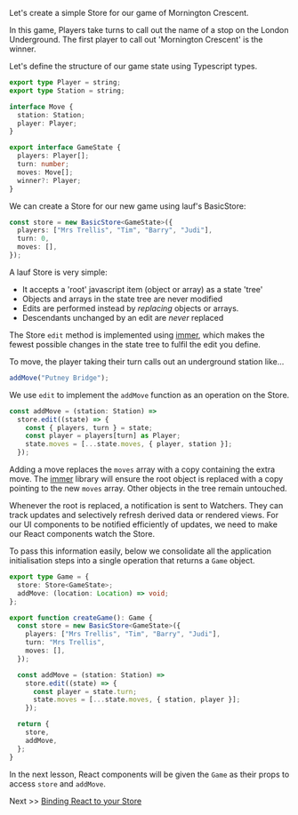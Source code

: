Let's create a simple Store for our game of Mornington Crescent.

In this game, Players take turns to call out the name of a stop on the London Underground. The first player to call out 'Mornington Crescent' is the winner.

Let's define the structure of our game state using Typescript types.

```typescript
export type Player = string;
export type Station = string;

interface Move {
  station: Station;
  player: Player;
}

export interface GameState {
  players: Player[];
  turn: number;
  moves: Move[];
  winner?: Player;
}
```

We can create a Store for our new game using lauf's BasicStore:

```typescript
const store = new BasicStore<GameState>({
  players: ["Mrs Trellis", "Tim", "Barry", "Judi"],
  turn: 0,
  moves: [],
});
```

A lauf Store is very simple:

- It accepts a 'root' javascript item (object or array) as a state 'tree'
- Objects and arrays in the state tree are never modified
- Edits are performed instead by _replacing_ objects or arrays.
- Descendants unchanged by an edit are _never_ replaced

The Store `edit` method is implemented using [immer](https://immerjs.github.io/immer/), which makes the fewest possible changes in the state tree to fulfil the edit you define.

To move, the player taking their turn calls out an underground station like...

```typescript
addMove("Putney Bridge");
```

We use `edit` to implement the `addMove` function as an operation on the Store.

```typescript
const addMove = (station: Station) =>
  store.edit((state) => {
    const { players, turn } = state;
    const player = players[turn] as Player;
    state.moves = [...state.moves, { player, station }];
  });
```

Adding a move replaces the `moves` array with a copy containing the extra move. The [immer](https://immerjs.github.io/immer/) library will ensure the root object is replaced with a copy pointing to the new `moves` array. Other objects in the tree remain untouched.

Whenever the root is replaced, a notification is sent to Watchers. They can track updates and selectively refresh derived data or rendered views. For our UI components to be notified efficiently of updates, we need to make our React components watch the Store.

To pass this information easily, below we consolidate all the application initialisation steps into a single operation that returns a `Game` object.

```typescript
export type Game = {
  store: Store<GameState>;
  addMove: (location: Location) => void;
};

export function createGame(): Game {
  const store = new BasicStore<GameState>({
    players: ["Mrs Trellis", "Tim", "Barry", "Judi"],
    turn: "Mrs Trellis",
    moves: [],
  });

  const addMove = (station: Station) =>
    store.edit((state) => {
      const player = state.turn;
      state.moves = [...state.moves, { station, player }];
    });

  return {
    store,
    addMove,
  };
}
```

In the next lesson, React components will be given the `Game` as their props to access `store` and `addMove`.

Next >> [Binding React to your Store](./bindingReact.md)
